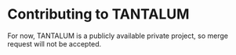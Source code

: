 # Contributing to TANTALUM
For now, TANTALUM is a publicly available private project, so merge request will not be accepted.

